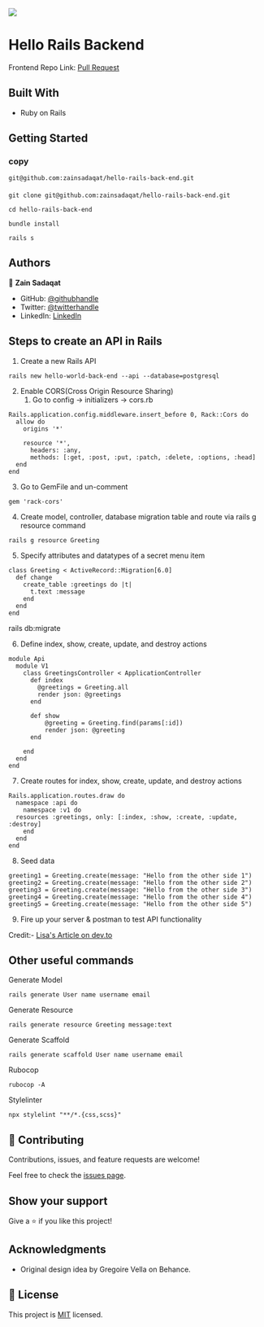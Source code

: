 ![](https://img.shields.io/badge/Microverse-blueviolet)

# Hello Rails Backend

Frontend Repo Link: [Pull Request](https://github.com/zainsadaqat/hello-react-front-end/pull/2)

## Built With

- Ruby on Rails

## Getting Started

### copy

```
git@github.com:zainsadaqat/hello-rails-back-end.git
```

####

```
git clone git@github.com:zainsadaqat/hello-rails-back-end.git
```

```
cd hello-rails-back-end
```

```
bundle install
```

```
rails s
```

## Authors

👤 **Zain Sadaqat**

- GitHub: [@githubhandle](https://github.com/githubhandle)
- Twitter: [@twitterhandle](https://twitter.com/twitterhandle)
- LinkedIn: [LinkedIn](https://linkedin.com/in/linkedinhandle)

## Steps to create an API in Rails

1. Create a new Rails API

```
rails new hello-world-back-end --api --database=postgresql
```

2. Enable CORS(Cross Origin Resource Sharing)
   1. Go to config -> initializers -> cors.rb

```
Rails.application.config.middleware.insert_before 0, Rack::Cors do
  allow do
    origins '*'

    resource '*',
      headers: :any,
      methods: [:get, :post, :put, :patch, :delete, :options, :head]
  end
end
```

3. Go to GemFile and un-comment

```
gem 'rack-cors'
```

4. Create model, controller, database migration table and route via rails g resource command

```
rails g resource Greeting
```

5. Specify attributes and datatypes of a secret menu item

```
class Greeting < ActiveRecord::Migration[6.0]
  def change
    create_table :greetings do |t|
      t.text :message
    end
  end
end
```

rails db:migrate

6. Define index, show, create, update, and destroy actions

```
module Api
  module V1
    class GreetingsController < ApplicationController
      def index
        @greetings = Greeting.all
        render json: @greetings
      end

      def show
          @greeting = Greeting.find(params[:id])
          render json: @greeting
      end

    end
  end
end
```

7. Create routes for index, show, create, update, and destroy actions

```
Rails.application.routes.draw do
  namespace :api do
    namespace :v1 do
  resources :greetings, only: [:index, :show, :create, :update, :destroy]
    end
  end
end
```

8. Seed data

```
greeting1 = Greeting.create(message: "Hello from the other side 1")
greeting2 = Greeting.create(message: "Hello from the other side 2")
greeting3 = Greeting.create(message: "Hello from the other side 3")
greeting4 = Greeting.create(message: "Hello from the other side 4")
greeting5 = Greeting.create(message: "Hello from the other side 5")
```

9. Fire up your server & postman to test API functionality

Credit:- [Lisa's Article on dev.to](https://dev.to/lisahjung/beginner-s-guide-to-creating-an-api-from-scratch-using-rails-2eie)

## Other useful commands

Generate Model

```
rails generate User name username email
```

Generate Resource

```
rails generate resource Greeting message:text
```

Generate Scaffold

```
rails generate scaffold User name username email
```

Rubocop

```
rubocop -A
```

Stylelinter

```
npx stylelint "**/*.{css,scss}"
```

## 🤝 Contributing

Contributions, issues, and feature requests are welcome!

Feel free to check the [issues page](../../issues/).

## Show your support

Give a ⭐️ if you like this project!

## Acknowledgments

- Original design idea by Gregoire Vella on Behance.

## 📝 License

This project is [MIT](./MIT.md) licensed.
